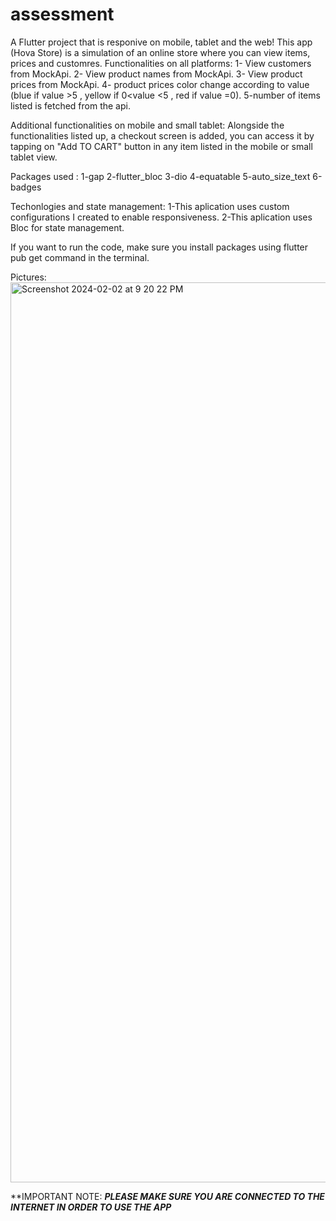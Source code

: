 # assessment
A Flutter project that is responive on mobile, tablet and the web!
This app (Hova Store) is a simulation of an online store where you can view items, prices and customres.
Functionalities on all platforms:
1- View customers from MockApi.
2- View product names from MockApi.
3- View product prices from MockApi.
4- product prices color change according to value (blue if value >5 , yellow if 0<value <5 , red if value =0).
5-number of items listed is fetched from the api.

Additional functionalities on mobile and small tablet:
Alongside the functionalities listed up, a checkout screen is added, you can access it by tapping on "Add TO CART" button in any item listed in the mobile or small tablet view.

Packages used :
1-gap
2-flutter_bloc
3-dio
4-equatable
5-auto_size_text
6-badges

Techonlogies and state management:
1-This aplication uses custom configurations I created to enable responsiveness.
2-This aplication uses Bloc for state management.


If you want to run the code, make sure you install packages using flutter pub get command in the terminal.

Pictures:
<img width="1440" alt="Screenshot 2024-02-02 at 9 20 22 PM" src="https://github.com/MoeYasir/assessment/assets/101048907/739bd386-70a7-4033-8602-b501d2888a87">




**IMPORTANT NOTE:
***PLEASE MAKE SURE YOU ARE CONNECTED TO THE INTERNET IN ORDER TO USE THE APP***
